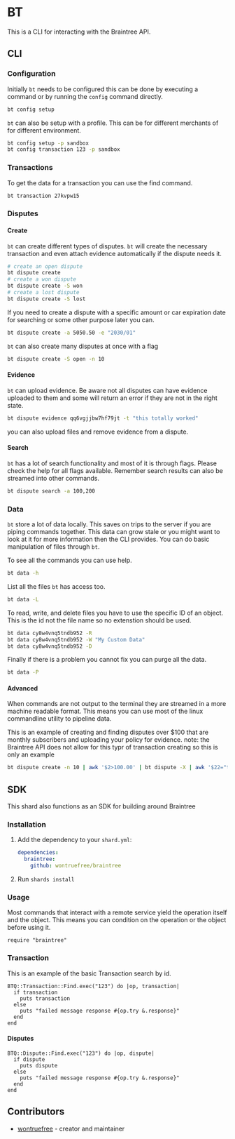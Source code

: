 # BT

This is a CLI for interacting with the Braintree API.

## CLI

### Configuration

Initially `bt` needs to be configured this can be done by executing a command or by running the `config` command directly.

```sh
bt config setup
```

`bt` can also be setup with a profile.  This can be for different merchants of for different environment.

```sh
bt config setup -p sandbox
bt config transaction 123 -p sandbox
```

### Transactions

To get the data for a transaction you can use the find command.

``` sh
bt transaction 27kvpw15
```

### Disputes

#### Create

`bt` can create different types of disputes.  `bt` will create the necessary transaction and even attach evidence automatically if the dispute needs it.

``` sh
# create an open dispute
bt dispute create
# create a won dispute
bt dispute create -S won
# create a lost dispute
bt dispute create -S lost
```

If you need to create a dispute with a specific amount or car expiration date for searching or some other purpose later you can.

``` sh
bt dispute create -a 5050.50 -e "2030/01"
```

`bt` can also create many disputes at once with a flag

``` sh
bt dispute create -S open -n 10
```

#### Evidence

`bt` can upload evidence.  Be aware not all disputes can have evidence uploaded to them and some will return an error if they are not in the right state.

``` sh
bt dispute evidence qq6vgjjbw7hf79jt -t "this totally worked"
```

you can also upload files and remove evidence from a dispute.

#### Search

`bt` has a lot of search functionality and most of it is through flags.  Please check the help for all flags available.  Remember search results can also be streamed into other commands.

``` sh
bt dispute search -a 100,200
```

### Data

`bt` store a lot of data locally.  This saves on trips to the server if you are piping commands together.  This data can grow stale or you might want to look at it for more information then the CLI provides.  You can do basic manipulation of files through `bt`.

To see all the commands you can use help.

``` sh
bt data -h
```

List all the files `bt` has access too.

``` sh
bt data -L
```

To read, write, and delete files you have to use the specific ID of an object.  This is the id not the file name so no extenstion should be used.

``` sh
bt data cy8w4vnq5tndb952 -R
bt data cy8w4vnq5tndb952 -W "My Custom Data"
bt data cy8w4vnq5tndb952 -D
```

Finally if there is a problem you cannot fix you can purge all the data.

``` sh
bt data -P
```

#### Advanced

When commands are not output to the terminal they are streamed in a more machine readable format.  This means you can use most of the linux commandline utility to pipeline data.

This is an example of creating and finding disputes over $100 that are monthly subscribers and uploading your policy for evidence.
note: the Braintree API does not allow for this typr of transaction creating so this is only an example
``` sh
bt dispute create -n 10 | awk '$2>100.00' | bt dispute -X | awk '$22="true"' | bt dispute evidence -f "monthly_subscription_policy.pdf" | bt dispute -F
```

## SDK

This shard also functions as an SDK for building around Braintree

### Installation

1. Add the dependency to your `shard.yml`:

   ```yaml
   dependencies:
     braintree:
       github: wontruefree/braintree
   ```

2. Run `shards install`

### Usage

Most commands that interact with a remote service yield the operation itself and the object.
This means you can condition on the operation or the object before using it.

```crystal
require "braintree"
```

### Transaction

This is an example of the basic Transaction search by id.

```crystal
BTQ::Transaction::Find.exec("123") do |op, transaction|
  if transaction
    puts transaction
  else
    puts "failed message response #{op.try &.response}"
  end
end
```

#### Disputes

```crystal
BTQ::Dispute::Find.exec("123") do |op, dispute|
  if dispute
    puts dispute
  else
    puts "failed message response #{op.try &.response}"
  end
end
```

## Contributors

- [wontruefree](https://github.com/wontruefree) - creator and maintainer
